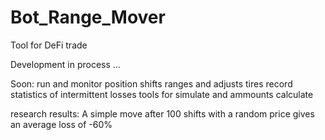 # Bot_Range_Mover
Tool for DeFi trade

Development in process ...

Soon:
    run and monitor position
    shifts ranges and adjusts tires
    record statistics of intermittent losses
    tools for simulate and ammounts calculate



research results:
    A simple move after 100 shifts with a random price gives an average loss of -60%
